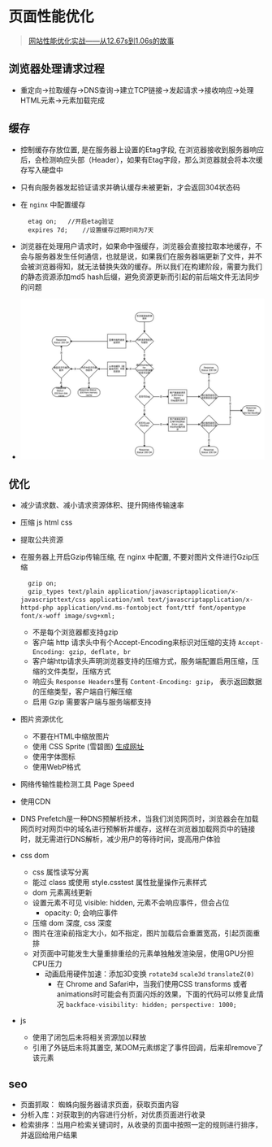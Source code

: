 # 页面性能优化

> [网站性能优化实战——从12.67s到1.06s的故事](https://juejin.im/post/5b0b7d74518825158e173a0c)

## 浏览器处理请求过程

+ 重定向→拉取缓存→DNS查询→建立TCP链接→发起请求→接收响应→处理HTML元素→元素加载完成

## 缓存

+ 控制缓存存放位置, 是在服务器上设置的Etag字段, 在浏览器接收到服务器响应后，会检测响应头部（Header），如果有Etag字段，那么浏览器就会将本次缓存写入硬盘中
+ 只有向服务器发起验证请求并确认缓存未被更新，才会返回304状态码
+ 在 `nginx` 中配置缓存

  ```text
    etag on;   //开启etag验证
    expires 7d;    //设置缓存过期时间为7天
  ```

+ 浏览器在处理用户请求时，如果命中强缓存，浏览器会直接拉取本地缓存，不会与服务器发生任何通信，也就是说，如果我们在服务器端更新了文件，并不会被浏览器得知，就无法替换失效的缓存。所以我们在构建阶段，需要为我们的静态资源添加md5 hash后缀，避免资源更新而引起的前后端文件无法同步的问题

+ ![浏览器缓存](../assets/images/httpCache.jpg)

## 优化

+ 减少请求数、减小请求资源体积、提升网络传输速率
+ 压缩 js html css
+ 提取公共资源
+ 在服务器上开启Gzip传输压缩, 在 nginx 中配置, 不要对图片文件进行Gzip压缩

  ```text
    gzip on;
    gzip_types text/plain application/javascriptapplication/x-javascripttext/css application/xml text/javascriptapplication/x-httpd-php application/vnd.ms-fontobject font/ttf font/opentype font/x-woff image/svg+xml;
  ```

  + 不是每个浏览器都支持gzip
  + 客户端 http 请求头中有个Accept-Encoding来标识对压缩的支持 `Accept-Encoding: gzip, deflate, br`
  + 客户端http请求头声明浏览器支持的压缩方式，服务端配置启用压缩，压缩的文件类型，压缩方式
  + 响应头 `Response Headers`里有 `Content-Encoding: gzip`， 表示返回数据的压缩类型，客户端自行解压缩
  + 启用 Gzip 需要客户端与服务端都支持
+ 图片资源优化
  + 不要在HTML中缩放图片
  + 使用 CSS Sprite (雪碧图) [生成网址](https://www.toptal.com/developers/css/sprite-generator)
  + 使用字体图标
  + 使用WebP格式
+ 网络传输性能检测工具 Page Speed
+ 使用CDN
+ DNS Prefetch是一种DNS预解析技术，当我们浏览网页时，浏览器会在加载网页时对网页中的域名进行预解析并缓存，这样在浏览器加载网页中的链接时，就无需进行DNS解析，减少用户的等待时间，提高用户体验
+ css dom
  + css 属性读写分离
  + 能过 class 或使用 style.csstest 属性批量操作元素样式
  + dom 元素离线更新
  + 设置元素不可见 visible: hidden, 元素不会响应事件，但会占位
    + opacity: 0; 会响应事件
  + 压缩 dom 深度, css 深度
  + 图片在渲染前指定大小，如不指定，图片加载后会重置宽高，引起页面重排
  + 对页面中可能发生大量重排重绘的元素单独触发渲染层，使用GPU分担CPU压力
    + 动画启用硬件加速：添加3D变换 `rotate3d` `scale3d` `translateZ(0)`
      + 在 Chrome and Safari中，当我们使用CSS transforms 或者 animations时可能会有页面闪烁的效果，下面的代码可以修复此情况 `backface-visibility: hidden; perspective: 1000;`
+ js
  + 使用了闭包后未将相关资源加以释放
  + 引用了外链后未将其置空, 某DOM元素绑定了事件回调，后来却remove了该元素

## seo

+ 页面抓取： 蜘蛛向服务器请求页面，获取页面内容
+ 分析入库：对获取到的内容进行分析，对优质页面进行收录
+ 检索排序：当用户检索关键词时，从收录的页面中按照一定的规则进行排序，并返回给用户结果
